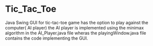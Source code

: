 # Tic_Tac_Toe
Java Swing GUI for tic-tac-toe game
has the option to play against the computer( AI player)
the AI player is implemented using the minimax algorithm 
in the AI_Player.java file
wheras the playingWindow.java file contains the code
implementing the GUI.
